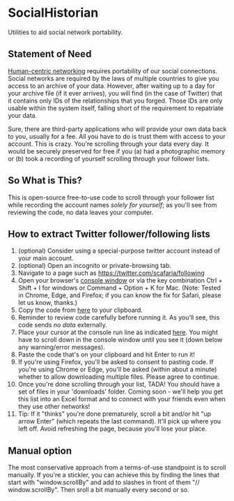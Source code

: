 # SocialHistorian
Utilities to aid social network portability.

## Statement of Need
[Human-centric networking](https://scafaria.com/planning-the-human-centric-web-1bcd2b275a81) requires portability of our social connections. Social networks are required by the laws of multiple countries to give you access to an archive of your data. However, after waiting up to a day for your archive file (if it ever arrives), you will find (in the case of Twitter) that it contains only IDs of the relationships that you forged. Those IDs are only usable within the system itself, falling short of the requirement to repatriate your data.

Sure, there are third-party applications who will provide your own data back to you, usually for a fee. All you have to do is trust them with access to your account. This is crazy. You're scrolling through your data every day. It would be securely preserved for free if you (a) had a photographic memory or (b) took a recording of yourself scrolling through your follower lists. 

## So What is This?
This is open-source free-to-use code to scroll through your follower list while recording the account names *solely for yourself*; as you'll see from reviewing the code, no data leaves your computer. 

## How to extract Twitter follower/following lists
1. (optional) Consider using a special-purpose twitter account instead of your main account.
2. (optional) Open an incognito or private-browsing tab. 
3. Navigate to a page such as https://twitter.com/scafaria/following
4. Open your browser's [console window](https://appuals.com/open-browser-console/) or via the key combination Ctrl + Shift + I for windows or Command + Option + K for Mac. (Note: Tested in Chrome, Edge, and Firefox; if you can know the fix for Safari, please let us know, thanks.)
5. Copy the code from [here](https://raw.githubusercontent.com/PositiveSumNet/SocialHistorian/main/Twitter/follows.txt) to your clipboard. 
6. Reminder to review code carefully before running it. As you'll see, this code sends *no data* externally. 
7. Place your cursor at the console run line as indicated [here](https://github.com/PositiveSumNet/SocialHistorian/issues/1). You might have to scroll down in the console window until you see it (down below any warning/error messages).
8. Paste the code that's on your clipboard and hit Enter to run it!
9. If you're using Firefox, you'll be asked to consent to pasting code. If you're using Chrome or Edge, you'll be asked (within about a minute) whether to allow downloading multiple files. Please agree to continue.
10. Once you're done scrolling through your list, TADA! You should have a set of files in your 'downloads' folder. Coming soon - we'll help you get this list into an Excel format and to connect with your friends even when they use other networks!
11. Tip: If it "thinks" you're done prematurely, scroll a bit and/or hit "up arrow Enter" (which repeats the last command). It'll pick up where you left off. Avoid refreshing the page, because you'll lose your place.

## Manual option
The most conservative approach from a terms-of-use standpoint is to scroll manually. If you're a stickler, you can achieve this by finding the lines that start with
"window.scrollBy" and add to slashes in front of them "// window.scrollBy". Then sroll a bit manually every second or so. 
